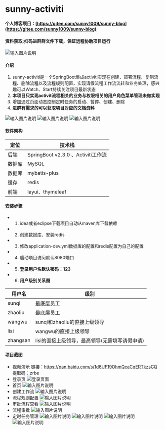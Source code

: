 # sunny-activiti
 **个人博客项目：[https://gitee.com/sunny1009/sunny-blog](https://gitee.com/sunny1009/sunny-blog)** 
#### 资料获取:扫码进群群文件下载，保证远程协助项目运行
![输入图片说明](https://images.gitee.com/uploads/images/2021/0413/194249_be52e2d3_806588.png "屏幕截图.png")
#### 介绍
1.  sunny-activiti是一个SpringBoot集成activiti实现在创建、部署流程、复制流程、删除流程以及流程规则配置，实现请假流程工作流流转和业务处理，感兴趣可以Watch、Start持续关注项目最新状态
2.  **本项目只实现activit流程相关的业务与权限相关的用户角色菜单管理未做实现**
3. 增加通过页面动态控制定时任务的启动、暂停、创建、删除
4.  **进群有需求的可以获取项目对应的文档资料** 

![输入图片说明](https://images.gitee.com/uploads/images/2021/0415/111445_e2d5bfd4_806588.png "屏幕截图.png")
![输入图片说明](https://images.gitee.com/uploads/images/2021/0414/085708_7ac59153_806588.png "屏幕截图.png")
![输入图片说明](https://images.gitee.com/uploads/images/2021/0414/085802_90a082a5_806588.png "屏幕截图.png")

#### 软件架构
| 定位  | 技术栈               |
|-----|-------------------|
| 后端  | SpringBoot v2.3.0 、Activiti工作流|
| 数据库 | MySQL             |
| 数据库 | mybatis-plus      |
| 缓存 | redis      |
| 前端| layui、thymeleaf|



#### 安装步骤

- 1.  idea或者eclipse下载项目自动从maven库下载依赖
- 2.  创建数据库、安装redis
- 3.  修改application-dev.yml数据库的配置和redis配置为自己的配置
- 4. 启动项目访问默认8080端口
- 5. **登录用户名默认密码：123** 
- 6. **用户级别关系图** 

| 用户名  | 级别               |
|-----|-------------------|
| sunqi  | 最底层员工|
| zhaoliu | 最底层员工             |
| wangwu | sunqi和zhaoliu的直接上级领导      |
| lisi | wangwu的直接上级领导      |
| zhangsan| lisi的直接上级领导，最高领导(无需填写请假申请)|


#### 项目截图
- 视频演示
链接：https://pan.baidu.com/s/1d6UF19OhmQcaCqERTkzsCQ
提取码：zrbe
- 登录页
![登录页面](https://images.gitee.com/uploads/images/2020/0605/171237_7c3597aa_806588.png "屏幕截图.png")
- 首页
![输入图片说明](https://images.gitee.com/uploads/images/2020/0605/171322_ae275f60_806588.png "屏幕截图.png")
- 创建工作流
![输入图片说明](https://images.gitee.com/uploads/images/2020/0605/171353_f8230e44_806588.png "屏幕截图.png")
- 流程规则配置
![输入图片说明](https://images.gitee.com/uploads/images/2020/0605/171431_d86afc47_806588.png "屏幕截图.png")
- 审批流程查看
![输入图片说明](https://images.gitee.com/uploads/images/2020/0605/171550_26046adb_806588.png "屏幕截图.png")
- 流程审批
![输入图片说明](https://images.gitee.com/uploads/images/2020/0605/171624_accb6c12_806588.png "屏幕截图.png")
- 定时任务管理
![输入图片说明](https://images.gitee.com/uploads/images/2020/0610/111155_11aed12e_806588.png "屏幕截图.png")
![输入图片说明](https://images.gitee.com/uploads/images/2020/0610/111216_2c83c874_806588.png "屏幕截图.png")
![输入图片说明](https://images.gitee.com/uploads/images/2020/0610/111233_31135d40_806588.png "屏幕截图.png")
![输入图片说明](https://images.gitee.com/uploads/images/2020/0610/111248_4fbbebe6_806588.png "屏幕截图.png")


